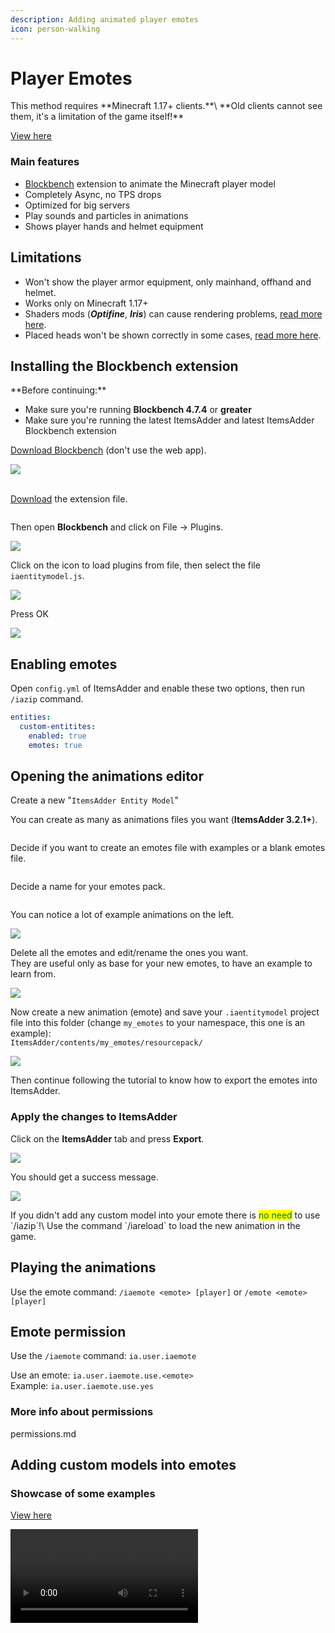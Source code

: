 ```yaml
---
description: Adding animated player emotes
icon: person-walking
---
```


# Player Emotes


<Warning>
This method requires **Minecraft 1.17+ clients.**\
**Old clients cannot see them, it's a limitation of the game itself!**
</Warning>



[View here](https://www.youtube.com/watch?v=posxlbudF8I)


### Main features

* [Blockbench](https://www.blockbench.net/) extension to animate the Minecraft player model
* Completely Async, no TPS drops
* Optimized for big servers
* Play sounds and particles in animations
* Shows player hands and helmet equipment

## Limitations

* Won't show the player armor equipment, only mainhand, offhand and helmet.
* Works only on Minecraft 1.17+
* Shaders mods (_**Optifine**_, _**Iris**_) can cause rendering problems, [read more here](../../../faq/broken-emote-textures.md).
* Placed heads won't be shown correctly in some cases, [read more here](../../../faq/placed-heads-texture-glitched.md).

## Installing the Blockbench extension


<Warning>
**Before continuing:**

* Make sure you're running **Blockbench 4.7.4** or **greater**
* Make sure you're running the latest ItemsAdder and latest ItemsAdder Blockbench extension
</Warning>


[Download Blockbench](https://www.blockbench.net/) (don't use the web app).

![](<../../../.gitbook/assets/image (131).png>)

\
[Download](https://github.com/LoneDev6/itemsadder-entity/releases) the extension file.

<img src="../../../.gitbook/assets/ia-entities-download-js.png" alt="" />

Then open **Blockbench** and click on File -> Plugins.

![](<../../../.gitbook/assets/image (183).png>)

Click on the icon to load plugins from file, then select the file `iaentitymodel.js`.

![](<../../../.gitbook/assets/image (184).png>)

Press OK

![](<../../../.gitbook/assets/image (152).png>)

## Enabling emotes

Open `config.yml` of ItemsAdder and enable these two options, then run `/iazip` command.


```yaml config.yml lines icon="yaml"
entities:
  custom-entitites:
    enabled: true
    emotes: true
```


## Opening the animations editor

Create a new "`ItemsAdder Entity Model`"

You can create as many as animations files you want (**ItemsAdder 3.2.1+**).

<img src="../../../.gitbook/assets/ia-entities-new.png" alt="" />

Decide if you want to create an emotes file with examples or a blank emotes file.

<img src="../../../.gitbook/assets/ia-entities-new2.png" alt="" />

Decide a name for your emotes pack.

<img src="../../../.gitbook/assets/ia-entities-new3.png" alt="" />

You can notice a lot of example animations on the left.

![](<../../../.gitbook/assets/image (180).png>)

Delete all the emotes and edit/rename the ones you want. \
They are useful only as base for your new emotes, to have an example to learn from.

![](<../../../.gitbook/assets/image (161).png>)

Now create a new animation (emote) and save your `.iaentitymodel` project file into this folder (change `my_emotes` to your namespace, this one is an example):\
`ItemsAdder/contents/my_emotes/resourcepack/`

![](<../../../.gitbook/assets/image (205).png>)

Then continue following the tutorial to know how to export the emotes into ItemsAdder.

### Apply the changes to ItemsAdder

Click on the **ItemsAdder** tab and press **Export**.

![](<../../../.gitbook/assets/image (60).png>)

You should get a success message.

![](<../../../.gitbook/assets/image (66).png>)


<Note>
If you didn't add any custom model into your emote there is <mark style="color:green;">no need</mark> to use `/iazip`!\
Use the command `/iareload` to load the new animation in the game.
</Note>


## Playing the animations

Use the emote command: `/iaemote <emote> [player]` or `/emote <emote> [player]`

## Emote permission

Use the `/iaemote` command: `ia.user.iaemote`

Use an emote: `ia.user.iaemote.use.<emote>`\
Example: `ia.user.iaemote.use.yes`

### More info about permissions


<Card title="permissions.md" icon="text" href="/../../permissions.md/">
permissions.md
</Card>


## Adding custom models into emotes

### Showcase of some examples


[View here](https://youtu.be/VnFNzmhAVIM)



<Video url="https://youtu.be/aP5Jz9OW208" />


### Here you can download an example project:


[View here](https://raw.githubusercontent.com/LoneDev6/SpigotUtilities/master/ItemsAdder/various_files/example_advanced_emotes.iaentitymodel)


You can add custom models to your emotes, for example: items, monsters, furniture, animated effects.

### Important


<Warning>
This requires ItemsAdder 3.5.0 or greater.

* DO NOT delete any built-in player bone.
* DO NOT resize any built-in player bone, it simply won't work ingame.
* Edit built-in player bones only in the animation view (rotate, move).
* You can hide the built-in player bones using scale to `0,0,0`. Set to `1,1,1` to show them again.
</Warning>


### Different type of emotes

* `.player_advanced_animations` file format is now used to identify player animations which also add custom models to the emote.
* `.player_animations` are the player animations which don't add any custom model but will be loaded into the default player model.

In order to decide that you have to set this option in the **Blockbench** extension settings.

[![image](../../../.gitbook/assets/emotes_advanced_1.png)](https://user-images.githubusercontent.com/27242001/244145963-c9ca9a77-bb79-4804-92e4-8708eac41517.png)

<img src="../../../.gitbook/assets/emotes_advanced_2.png" alt="" />

### Importing elements into the scene

You can import any `.bbmodel` into the scene and use it in your animation.\
You can also import extruded textures to show items dynamically.

<img src="../../../.gitbook/assets/emotes_advanced_3.png" alt="" />

### Hiding unused elements in other animations of the game `.iaentitymodel` emotes file

1. select the animation
2. select the element you want to hide for a particular animation
3. move to the first frame of the animation, using the timeline
4. create a new scale key, make sure to set it to the first keyframe
5. set scale to 0

Now your model won't be shown for this particular animation.\
You can show/hide it in the middle of the animation just by doing the same thing but setting scale to 1.

<img src="../../../.gitbook/assets/emotes_advanced_4.png" alt="" />
